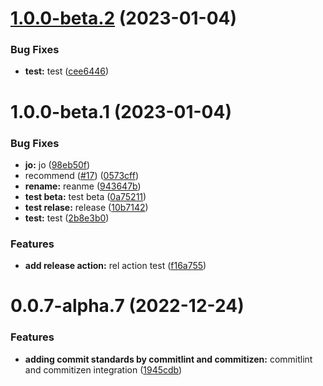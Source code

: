 # [1.0.0-beta.2](https://github.com/orabazu/rabonajs/compare/v1.0.0-beta.1...v1.0.0-beta.2) (2023-01-04)


### Bug Fixes

* **test:** test ([cee6446](https://github.com/orabazu/rabonajs/commit/cee64460d4a676ad8ff4fdd1a2268b9055a797f4))

# 1.0.0-beta.1 (2023-01-04)


### Bug Fixes

* **jo:** jo ([98eb50f](https://github.com/orabazu/rabonajs/commit/98eb50f7d2ad8cf3d19c23c1c36cd567aa3c90ce))
* recommend ([#17](https://github.com/orabazu/rabonajs/issues/17)) ([0573cff](https://github.com/orabazu/rabonajs/commit/0573cfff2f4e007c36a4871ad7f6108700ab6c21))
* **rename:** reanme ([943647b](https://github.com/orabazu/rabonajs/commit/943647be9c0a085f897059f964261028ab90574d))
* **test beta:** test beta ([0a75211](https://github.com/orabazu/rabonajs/commit/0a75211a3de1256f81ff8d28ff1c383f0e1fa9d8))
* **test relase:** release ([10b7142](https://github.com/orabazu/rabonajs/commit/10b71420eda78c0fffe8efcf2d8f510126dcdef4))
* **test:** test ([2b8e3b0](https://github.com/orabazu/rabonajs/commit/2b8e3b0da91c1869d48f885e07fc773f4bec5a8a))


### Features

* **add release action:** rel action test ([f16a755](https://github.com/orabazu/rabonajs/commit/f16a755b815b3768bd5e6aa60f1778b4770669ea))

# 0.0.7-alpha.7 (2022-12-24)

### Features

- **adding commit standards by commitlint and commitizen:** commitlint and commitizen integration ([1945cdb](https://github.com/orabazu/rabonajs/commit/1945cdb9cc49354cc578632b4e08b9c2c5a82d4a))
